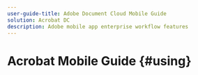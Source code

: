 ```yaml
---
user-guide-title: Adobe Document Cloud Mobile Guide
solution: Acrobat DC
description: Adobe mobile app enterprise workflow features
---
```


# Acrobat Mobile Guide {#using}


